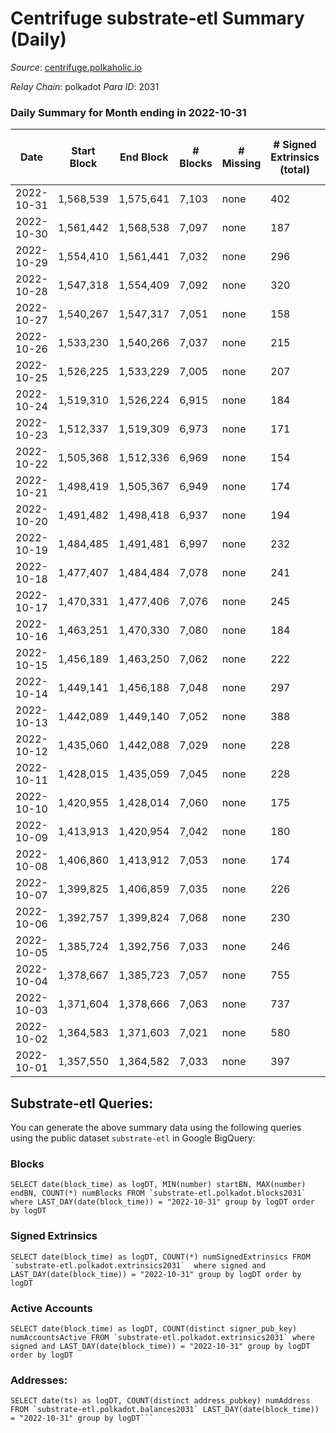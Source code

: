 # Centrifuge substrate-etl Summary (Daily)

_Source_: [centrifuge.polkaholic.io](https://centrifuge.polkaholic.io)

*Relay Chain*: polkadot
*Para ID*: 2031



### Daily Summary for Month ending in 2022-10-31


| Date | Start Block | End Block | # Blocks | # Missing | # Signed Extrinsics (total) | # Active Accounts | # Addresses with Balances | # Events | # Transfers | # XCM Transfers In | # XCM Transfers Out |
| ---- | ----------- | --------- | -------- | --------- | --------------------------- | ----------------- | ------------------------- | -------- | ----------- | ------------------ | ------------------- |
| 2022-10-31 | 1,568,539 | 1,575,641 | 7,103 | none  | 402 | 103 | 43,198 | 17,218 | 146  |   |   |
| 2022-10-30 | 1,561,442 | 1,568,538 | 7,097 | none  | 187 | 83 | 43,188 | 15,554 | 129  |   |   |
| 2022-10-29 | 1,554,410 | 1,561,441 | 7,032 | none  | 296 | 105 |  | 16,194 | 219  |   |   |
| 2022-10-28 | 1,547,318 | 1,554,409 | 7,092 | none  | 320 | 54 | 43,169 | 16,773 | 90  |   |   |
| 2022-10-27 | 1,540,267 | 1,547,317 | 7,051 | none  | 158 | 54 |  | 15,266 | 92  |   |   |
| 2022-10-26 | 1,533,230 | 1,540,266 | 7,037 | none  | 215 | 83 |  | 15,632 | 135  |   |   |
| 2022-10-25 | 1,526,225 | 1,533,229 | 7,005 | none  | 207 | 88 | 43,152 | 15,559 | 128  |   |   |
| 2022-10-24 | 1,519,310 | 1,526,224 | 6,915 | none  | 184 | 80 |  | 15,208 | 120  |   |   |
| 2022-10-23 | 1,512,337 | 1,519,309 | 6,973 | none  | 171 | 62 | 43,136 | 15,172 | 104  |   |   |
| 2022-10-22 | 1,505,368 | 1,512,336 | 6,969 | none  | 154 | 73 | 43,133 | 15,066 | 106  |   |   |
| 2022-10-21 | 1,498,419 | 1,505,367 | 6,949 | none  | 174 | 78 |  | 15,155 | 125  |   |   |
| 2022-10-20 | 1,491,482 | 1,498,418 | 6,937 | none  | 194 | 88 | 43,126 | 15,258 | 128  |   |   |
| 2022-10-19 | 1,484,485 | 1,491,481 | 6,997 | none  | 232 | 100 |  | 15,721 | 138  |   |   |
| 2022-10-18 | 1,477,407 | 1,484,484 | 7,078 | none  | 241 | 101 | 43,109 | 15,855 | 139  |   |   |
| 2022-10-17 | 1,470,331 | 1,477,406 | 7,076 | none  | 245 | 112 | 43,097 | 15,953 | 163  |   |   |
| 2022-10-16 | 1,463,251 | 1,470,330 | 7,080 | none  | 184 | 85 | 43,088 | 15,496 | 128  |   |   |
| 2022-10-15 | 1,456,189 | 1,463,250 | 7,062 | none  | 222 | 99 | 43,084 | 15,705 | 156  |   |   |
| 2022-10-14 | 1,449,141 | 1,456,188 | 7,048 | none  | 297 | 110 | 43,073 | 16,195 | 200  |   |   |
| 2022-10-13 | 1,442,089 | 1,449,140 | 7,052 | none  | 388 | 98 |  | 16,792 | 174  |   |   |
| 2022-10-12 | 1,435,060 | 1,442,088 | 7,029 | none  | 228 | 103 | 43,050 | 15,744 | 134  |   |   |
| 2022-10-11 | 1,428,015 | 1,435,059 | 7,045 | none  | 228 | 92 | 43,041 | 15,749 | 185  |   |   |
| 2022-10-10 | 1,420,955 | 1,428,014 | 7,060 | none  | 175 | 73 | 43,031 | 15,424 | 118  |   |   |
| 2022-10-09 | 1,413,913 | 1,420,954 | 7,042 | none  | 180 | 75 | 43,023 | 15,369 | 119  |   |   |
| 2022-10-08 | 1,406,860 | 1,413,912 | 7,053 | none  | 174 | 78 | 43,016 | 15,367 | 120  |   |   |
| 2022-10-07 | 1,399,825 | 1,406,859 | 7,035 | none  | 226 | 99 | 43,007 | 15,688 | 141  |   |   |
| 2022-10-06 | 1,392,757 | 1,399,824 | 7,068 | none  | 230 | 97 | 42,995 | 15,849 | 165  |   |   |
| 2022-10-05 | 1,385,724 | 1,392,756 | 7,033 | none  | 246 | 97 | 42,979 | 15,796 | 142  |   |   |
| 2022-10-04 | 1,378,667 | 1,385,723 | 7,057 | none  | 755 | 113 |  | 18,928 | 132  |   |   |
| 2022-10-03 | 1,371,604 | 1,378,666 | 7,063 | none  | 737 | 141 | 42,962 | 18,882 | 172  |   |   |
| 2022-10-02 | 1,364,583 | 1,371,603 | 7,021 | none  | 580 | 115 |  | 17,805 | 109  |   |   |
| 2022-10-01 | 1,357,550 | 1,364,582 | 7,033 | none  | 397 | 96 |  | 16,789 | 108  |   |   |

## Substrate-etl Queries:
You can generate the above summary data using the following queries using the public dataset `substrate-etl` in Google BigQuery:


### Blocks
```
SELECT date(block_time) as logDT, MIN(number) startBN, MAX(number) endBN, COUNT(*) numBlocks FROM `substrate-etl.polkadot.blocks2031`  where LAST_DAY(date(block_time)) = "2022-10-31" group by logDT order by logDT
```


### Signed Extrinsics
```
SELECT date(block_time) as logDT, COUNT(*) numSignedExtrinsics FROM `substrate-etl.polkadot.extrinsics2031`  where signed and LAST_DAY(date(block_time)) = "2022-10-31" group by logDT order by logDT
```


### Active Accounts
```
SELECT date(block_time) as logDT, COUNT(distinct signer_pub_key) numAccountsActive FROM `substrate-etl.polkadot.extrinsics2031` where signed and LAST_DAY(date(block_time)) = "2022-10-31" group by logDT order by logDT
```


### Addresses:
```
SELECT date(ts) as logDT, COUNT(distinct address_pubkey) numAddress FROM `substrate-etl.polkadot.balances2031` LAST_DAY(date(block_time)) = "2022-10-31" group by logDT```

